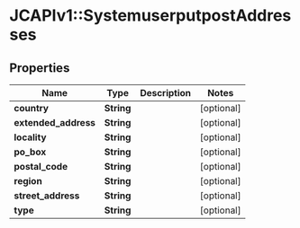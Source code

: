 # JCAPIv1::SystemuserputpostAddresses

## Properties
Name | Type | Description | Notes
------------ | ------------- | ------------- | -------------
**country** | **String** |  | [optional] 
**extended_address** | **String** |  | [optional] 
**locality** | **String** |  | [optional] 
**po_box** | **String** |  | [optional] 
**postal_code** | **String** |  | [optional] 
**region** | **String** |  | [optional] 
**street_address** | **String** |  | [optional] 
**type** | **String** |  | [optional] 

